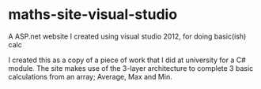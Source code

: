 maths-site-visual-studio
========================

A ASP.net website I created using visual studio 2012, for doing basic(ish) calc


I created this as a copy of a piece of work that I did at university for a C# module. The site makes use of the 3-layer architecture to complete 3 basic calculations from an array; Average, Max and Min. 
